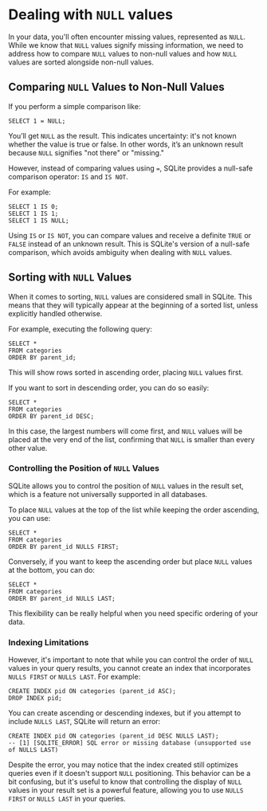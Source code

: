 # Dealing with `NULL` values

In your data, you'll often encounter missing values, represented as `NULL`. While we know that `NULL` values signify
missing information, we need to address how to compare `NULL` values to non-null values and how `NULL` values are sorted
alongside non-null values.

## Comparing `NULL` Values to Non-Null Values

If you perform a simple comparison like:

```sqlite
SELECT 1 = NULL;
```

You’ll get `NULL` as the result. This indicates uncertainty: it's not known whether the value is true or false. In other
words, it’s an unknown result because `NULL` signifies "not there" or "missing."

However, instead of comparing values using `=`, SQLite provides a null-safe comparison operator: `IS` and `IS NOT`.

For example:

```sqlite
SELECT 1 IS 0;
SELECT 1 IS 1;
SELECT 1 IS NULL;
```

Using `IS` or `IS NOT`, you can compare values and receive a definite `TRUE` or `FALSE` instead of an unknown result.
This is SQLite's version of a null-safe comparison, which avoids ambiguity when dealing with `NULL` values.

## Sorting with `NULL` Values

When it comes to sorting, `NULL` values are considered small in SQLite. This means that they will typically appear at
the beginning of a sorted list, unless explicitly handled otherwise.

For example, executing the following query:

```sqlite
SELECT *
FROM categories
ORDER BY parent_id;
```

This will show rows sorted in ascending order, placing `NULL` values first.

If you want to sort in descending order, you can do so easily:

```sqlite
SELECT *
FROM categories
ORDER BY parent_id DESC;
```

In this case, the largest numbers will come first, and `NULL` values will be placed at the very end of the list,
confirming that `NULL` is smaller than every other value.

### Controlling the Position of `NULL` Values

SQLite allows you to control the position of `NULL` values in the result set, which is a feature not universally
supported in all databases.

To place `NULL` values at the top of the list while keeping the order ascending, you can use:

```sqlite
SELECT *
FROM categories
ORDER BY parent_id NULLS FIRST;
```

Conversely, if you want to keep the ascending order but place `NULL` values at the bottom, you can do:

```sqlite
SELECT *
FROM categories
ORDER BY parent_id NULLS LAST;
```

This flexibility can be really helpful when you need specific ordering of your data.

### Indexing Limitations

However, it's important to note that while you can control the order of `NULL` values in your query results, you cannot
create an index that incorporates `NULLS FIRST` or `NULLS LAST`. For example:

```sqlite
CREATE INDEX pid ON categories (parent_id ASC);
DROP INDEX pid;
```

You can create ascending or descending indexes, but if you attempt to include `NULLS LAST`, SQLite will return an error:

```sqlite
CREATE INDEX pid ON categories (parent_id DESC NULLS LAST);
-- [1] [SQLITE_ERROR] SQL error or missing database (unsupported use of NULLS LAST)
```

Despite the error, you may notice that the index created still optimizes queries even if it doesn't support `NULL`
positioning. This behavior can be a bit confusing, but it's useful to know that controlling the display of `NULL` values
in your result set is a powerful feature, allowing you to use `NULLS FIRST` or `NULLS LAST` in your queries.
